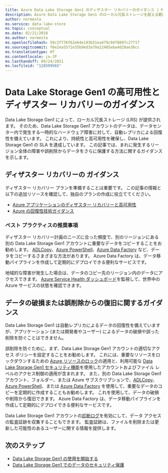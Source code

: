 ```yaml
---
title: Azure Data Lake Storage Gen1 のディザスター リカバリーのガイダンス | Microsoft Docs
description: Azure Data Lake Storage Gen1 のローカル冗長ストレージを超える範囲で、ローカル全体の障害や偶発的な削除からデータを保護する方法について説明します。
author: normesta
ms.service: data-lake-store
ms.topic: conceptual
ms.date: 02/21/2018
ms.author: normesta
ms.openlocfilehash: 59c2ff76f62e64e193b51ea479c04f8897c27717
ms.sourcegitcommit: f6e2ea5571e35b9ed3a79a22485eba4d20ae36cc
ms.translationtype: HT
ms.contentlocale: ja-JP
ms.lasthandoff: 09/24/2021
ms.locfileid: "128599565"
---
```

# <a name="high-availability-and-disaster-recovery-guidance-for-data-lake-storage-gen1"></a>Data Lake Storage Gen1 の高可用性とディザスター リカバリーのガイダンス

Data Lake Storage Gen1 によって、ローカル冗長ストレージ (LRS) が提供されます。 そのため、Data Lake Storage Gen1 アカウントのデータは、データセンター内で発生する一時的なハードウェア障害に対して、自動レプリカによる回復性を備えています。 これにより、持続性と高可用性を確保し、Data Lake Storage Gen1 の SLA を達成しています。 この記事では、まれに発生するリージョン全体の障害や誤削除からデータをさらに保護する方法に関するガイダンスを示します。

## <a name="disaster-recovery-guidance"></a>ディザスター リカバリーの ガイダンス

ディザスター リカバリー プランを準備することは重要です。 この記事の情報と以下の追加リソースを確認して、独自のプランの作成に役立ててください。

* [Azure アプリケーションのディザスター リカバリーと高可用性](/azure/architecture/framework/resiliency/backup-and-recovery)
* [Azure の回復性技術ガイダンス](/azure/architecture/framework/resiliency/app-design)

### <a name="best-practice-recommendations"></a>ベスト プラクティスの推奨事項

ディザスター リカバリー計画のニーズに合った頻度で、別のリージョンにある別の Data Lake Storage Gen1 アカウントに重要なデータをコピーすることをお勧めします。 [ADLCopy](data-lake-store-copy-data-azure-storage-blob.md)、[Azure PowerShell](data-lake-store-get-started-powershell.md)、[Azure Data Factory](../data-factory/connector-azure-data-lake-store.md) など、データをコピーするさまざまな方法があります。 Azure Data Factory は、データ移動パイプラインを作成して定期的にデプロイできる便利なサービスです。

地域的な障害が発生した場合は、データのコピー先のリージョン内のデータにアクセスできます。 [Azure Service Health ダッシュボード](https://azure.microsoft.com/status/)を監視して、世界中の Azure サービスの状態を確認できます。

## <a name="data-corruption-or-accidental-deletion-recovery-guidance"></a>データの破損または誤削除からの復旧に関するガイダンス

Data Lake Storage Gen1 は自動レプリカによるデータの回復性を備えていますが、アプリケーション (または開発者やユーザー) によるデータの破損や誤った削除を防ぐことはできません。

誤削除を防ぐために、まず、Data Lake Storage Gen1 アカウントの適切なアクセス ポリシーを設定することをお勧めします。 これには、重要なリソースをロックダウンするための [Azure リソースのロック](../azure-resource-manager/management/lock-resources.md)の適用と、利用可能な [Data Lake Storage Gen1 セキュリティ機能](data-lake-store-security-overview.md)を使用したアカウントおよびファイル レベルのアクセス制御の適用が含まれます。 また、別の Data Lake Storage Gen1 アカウント、フォルダー、または Azure サブスクリプションで、[ADLCopy](data-lake-store-copy-data-azure-storage-blob.md)、[Azure PowerShell](data-lake-store-get-started-powershell.md)、または [Azure Data Factory](../data-factory/connector-azure-data-lake-store.md) を使用して、重要なデータのコピーを定期的に作成することもお勧めします。 これを使用して、データの破損や削除から復旧できます。 Azure Data Factory は、データ移動パイプラインを作成して定期的にデプロイできる便利なサービスです。

Data Lake Storage Gen1 アカウントの[診断ログ](data-lake-store-diagnostic-logs.md)を有効にして、データ アクセスの監査証跡を収集することもできます。 監査証跡は、ファイルを削除または更新した可能性のあるユーザーに関する情報を提供します。

## <a name="next-steps"></a>次のステップ

* [Data Lake Storage Gen1 の使用を開始する](data-lake-store-get-started-portal.md)
* [Data Lake Storage Gen1 でのデータのセキュリティ保護](data-lake-store-secure-data.md)
